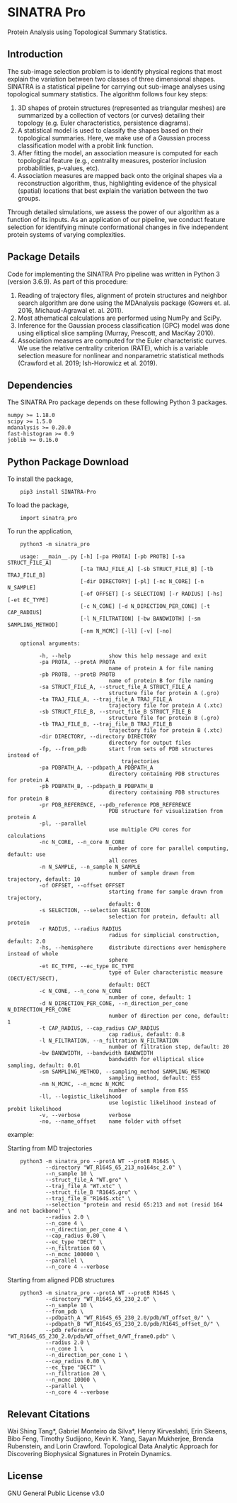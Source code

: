 # SINATRA Pro 

Protein Analysis using Topological Summary Statistics.

## Introduction

The sub-image selection problem is to identify physical regions that most explain the variation between two classes of three dimensional shapes. SINATRA is a statistical pipeline for carrying out sub-image analyses using topological summary statistics. The algorithm follows four key steps:

1. 3D shapes of protein structures (represented as triangular meshes) are summarized by a collection of vectors (or curves) detailing their topology (e.g. Euler characteristics, persistence diagrams).
2. A statistical model is used to classify the shapes based on their topological summaries. Here, we make use of a Gaussian process classification model with a probit link function.
3. After fitting the model, an association measure is computed for each topological feature (e.g., centrality measures, posterior inclusion probabilities, p-values, etc).
4. Association measures are mapped back onto the original shapes via a reconstruction algorithm, thus, highlighting evidence of the physical (spatial) locations that best explain the variation between the two groups.

Through detailed simulations, we assess the power of our algorithm as a function of its inputs. As an application of our pipeline, we conduct feature selection for identifying minute conformational changes in five independent protein systems of varying complexities.

## Package Details

Code for implementing the SINATRA Pro pipeline was written in Python 3 (version 3.6.9). As part of this procedure:

1. Reading of trajectory files, alignment of protein structures and neighbor search algorithm are done using the MDAnalysis package (Gowers et. al. 2016, Michaud-Agrawal et. al. 2011).
2. Most athematical calculations are performed using NumPy and SciPy.
3. Inference for the Gaussian process classification (GPC) model was done using elliptical slice sampling (Murray, Prescott, and MacKay 2010).
4. Association measures are computed for the Euler characteristic curves. We use the relative centrality criterion (RATE), which is a variable selection measure for nonlinear and nonparametric statistical methods (Crawford et al. 2019; Ish-Horowicz et al. 2019).

## Dependencies

The SINATRA Pro package depends on these following Python 3 packages.

    numpy >= 1.18.0
    scipy >= 1.5.0
    mdanalysis >= 0.20.0
    fast-histogram >= 0.9
    joblib >= 0.16.0

## Python Package Download

To install the package, 

        pip3 install SINATRA-Pro

To load the package, 

        import sinatra_pro 

To run the application,

        python3 -m sinatra_pro

        usage: __main__.py [-h] [-pa PROTA] [-pb PROTB] [-sa STRUCT_FILE_A]
                           [-ta TRAJ_FILE_A] [-sb STRUCT_FILE_B] [-tb TRAJ_FILE_B]
                           [-dir DIRECTORY] [-pl] [-nc N_CORE] [-n N_SAMPLE]
                           [-of OFFSET] [-s SELECTION] [-r RADIUS] [-hs] [-et EC_TYPE]
                           [-c N_CONE] [-d N_DIRECTION_PER_CONE] [-t CAP_RADIUS]
                           [-l N_FILTRATION] [-bw BANDWIDTH] [-sm SAMPLING_METHOD]
                           [-nm N_MCMC] [-ll] [-v] [-no]

        optional arguments:

              -h, --help            show this help message and exit
              -pa PROTA, --protA PROTA
                                    name of protein A for file naming
              -pb PROTB, --protB PROTB
                                    name of protein B for file naming
              -sa STRUCT_FILE_A, --struct_file_A STRUCT_FILE_A
                                    structure file for protein A (.gro)
              -ta TRAJ_FILE_A, --traj_file_A TRAJ_FILE_A
                                    trajectory file for protein A (.xtc)
              -sb STRUCT_FILE_B, --struct_file_B STRUCT_FILE_B
                                    structure file for protein B (.gro)
              -tb TRAJ_FILE_B, --traj_file_B TRAJ_FILE_B
                                    trajectory file for protein B (.xtc)
              -dir DIRECTORY, --directory DIRECTORY
                                    directory for output files
              -fp, --from_pdb       start from sets of PDB structures instead of
                                        trajectories
              -pa PDBPATH_A, --pdbpath_A PDBPATH_A
                                    directory containing PDB structures for protein A
              -pb PDBPATH_B, --pdbpath_B PDBPATH_B
                                    directory containing PDB structures for protein B
              -pr PDB_REFERENCE, --pdb_reference PDB_REFERENCE
                                    PDB structure for visualization from protein A
              -pl, --parallel
                                    use multiple CPU cores for calculations
              -nc N_CORE, --n_core N_CORE
                                    number of core for parallel computing, default: use
                                    all cores
              -n N_SAMPLE, --n_sample N_SAMPLE
                                    number of sample drawn from trajectory, default: 10
              -of OFFSET, --offset OFFSET
                                    starting frame for sample drawn from trajectory,
                                    default: 0
              -s SELECTION, --selection SELECTION
                                    selection for protein, default: all protein
              -r RADIUS, --radius RADIUS
                                    radius for simplicial construction, default: 2.0
              -hs, --hemisphere     distribute directions over hemisphere instead of whole
                                    sphere
              -et EC_TYPE, --ec_type EC_TYPE
                                    type of Euler characteristic measure (DECT/ECT/SECT),
                                    default: DECT
              -c N_CONE, --n_cone N_CONE
                                    number of cone, default: 1
              -d N_DIRECTION_PER_CONE, --n_direction_per_cone N_DIRECTION_PER_CONE
                                    number of direction per cone, default: 1
              -t CAP_RADIUS, --cap_radius CAP_RADIUS
                                    cap radius, default: 0.8
              -l N_FILTRATION, --n_filtration N_FILTRATION
                                    number of filtration step, default: 20
              -bw BANDWIDTH, --bandwidth BANDWIDTH
                                    bandwidth for elliptical slice sampling, default: 0.01
              -sm SAMPLING_METHOD, --sampling_method SAMPLING_METHOD
                                    sampling method, default: ESS
              -nm N_MCMC, --n_mcmc N_MCMC
                                    number of sample from ESS
              -ll, --logistic_likelihood
                                    use logistic likelihood instead of probit likelihood
              -v, --verbose         verbose
              -no, --name_offset    name folder with offset

example:

Starting from MD trajectories

        python3 -m sinatra_pro --protA WT --protB R164S \
                --directory "WT_R164S_65_213_no164sc_2.0" \
                --n_sample 10 \
                --struct_file_A "WT.gro" \
                --traj_file_A "WT.xtc" \
                --struct_file_B "R164S.gro" \
                --traj_file_B "R164S.xtc" \
                --selection "protein and resid 65:213 and not (resid 164 and not backbone)" \
                --radius 2.0 \
                --n_cone 4 \
                --n_direction_per_cone 4 \
                --cap_radius 0.80 \
                --ec_type "DECT" \
                --n_filtration 60 \
                --n_mcmc 100000 \
                --parallel \
                --n_core 4 --verbose

Starting from aligned PDB structures

        python3 -m sinatra_pro --protA WT --protB R164S \
                --directory "WT_R164S_65_230_2.0" \
                --n_sample 10 \
                --from_pdb \
                --pdbpath_A "WT_R164S_65_230_2.0/pdb/WT_offset_0/" \
                --pdbpath_B "WT_R164S_65_230_2.0/pdb/R164S_offset_0/" \
                --pdb_reference "WT_R164S_65_230_2.0/pdb/WT_offset_0/WT_frame0.pdb" \
                --radius 2.0 \
                --n_cone 1 \
                --n_direction_per_cone 1 \
                --cap_radius 0.80 \
                --ec_type "DECT" \
                --n_filtration 20 \
                --n_mcmc 10000 \
                --parallel \
                --n_core 4 --verbose


## Relevant Citations

Wai Shing Tang*, Gabriel Monteiro da Silva*, Henry Kirveslahti, Erin Skeens, Bibo Feng, Timothy Sudijono, Kevin K. Yang, Sayan Mukherjee, Brenda Rubenstein, and Lorin Crawford. Topological Data Analytic Approach for Discovering Biophysical Signatures in Protein Dynamics.

## License

GNU General Public License v3.0



